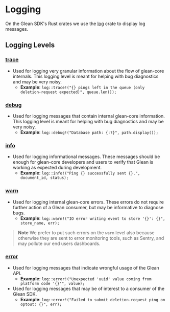 # Logging

On the Glean SDK's Rust crates we use the [log](https://github.com/rust-lang/log) crate
to display log messages.

## Logging Levels

### [trace](https://docs.rs/log/0.4.11/log/macro.info.html)

- Used for logging very granular information about the flow of glean-core internals. This logging level is meant for helping with bug diagnostics and may be very noisy.
    - **Example**: `log::trace!("{} pings left in the queue (only deletion-request expected)", queue.len());`

### [debug](https://docs.rs/log/0.4.11/log/macro.debug.html)

- Used for logging messages that contain internal glean-core information. This logging level is meant for helping with bug diagnostics and may be very noisy.
    - **Example**: `log::debug!("Database path: {:?}", path.display());`

### [info](https://docs.rs/log/0.4.11/log/macro.info.html)

- Used for logging informational messages. These messages should be enough for glean-core developers and users to verify that Glean is working as expected during development.
    - **Example**: `log::info!("Ping {} successfully sent {}.", document_id, status);`

### [warn](https://docs.rs/log/0.4.11/log/macro.warn.html)

- Used for logging internal glean-core errors. These errors do not require further action of a Glean consumer, but may be informative to diagnose bugs.
    - **Example**: `log::warn!("IO error writing event to store '{}': {}", store_name, err);`

> **Note** We prefer to put such errors on the `warn` level also because otherwise they are sent to error monitoring tools, such as Sentry, and may pollute our end users dashboards.

### [error](https://docs.rs/log/0.4.11/log/macro.error.html)

- Used for logging messages that indicate wrongful usage of the Glean API.
    - **Example**: `log::error!("Unexpected 'uuid' value coming from platform code '{}'", value);`
- Used for logging messages that may be of interest to a consumer of the Glean SDK.
    - **Example**: `log::error!("Failed to submit deletion-request ping on optout: {}", err);`
